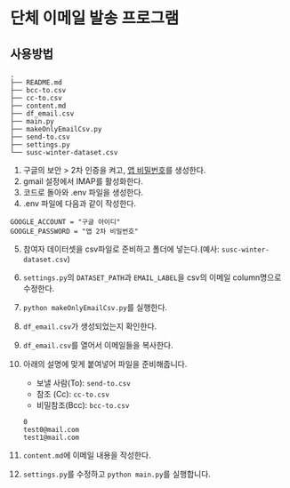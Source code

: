 # 단체 이메일 발송 프로그램

## 사용방법

```
.
├── README.md
├── bcc-to.csv
├── cc-to.csv
├── content.md
├── df_email.csv
├── main.py
├── makeOnlyEmailCsv.py
├── send-to.csv
├── settings.py
└── susc-winter-dataset.csv

```

1. 구글의 보안 > 2차 인증을 켜고, [앱 비밀번호](https://myaccount.google.com/apppasswords?rapt=AEjHL4MXGcHwCfAi78dKXaTl3KrLbVXMSltrDJrH8QcJ4-0AYje5xmidetvsVrrLiRsGK-6f12q2Dg_t9j6dQtAq4rZD8i-vsQ)를 생성한다.
2. gmail 설정에서 IMAP를 활성화한다.
3. 코드로 돌아와 .env 파일을 생성한다.
4. .env 파일에 다음과 같이 작성한다.

```
GOOGLE_ACCOUNT = "구글 아이디"
GOOGLE_PASSWORD = "앱 2차 비밀번호"
```
5. 참여자 데이터셋을 csv파일로 준비하고 폴더에 넣는다.(예사: `susc-winter-dataset.csv`)
6. `settings.py`의 `DATASET_PATH`과 `EMAIL_LABEL`을 csv의 이메일 column명으로 수정한다.
7. `python makeOnlyEmailCsv.py`를 실행한다.
8. `df_email.csv`가 생성되었는지 확인한다.
9. `df_email.csv`를 열어서 이메일들을 복사한다.
10. 아래의 설명에 맞게 붙여넣어 파일을 준비해줍니다.
	- 보낼 사람(To): `send-to.csv`
	- 참조 (Cc): `cc-to.csv`
	- 비밀참조(Bcc): `bcc-to.csv`
	``` 
	0
	test0@mail.com
	test1@mail.com
	```

11. `content.md`에 이메일 내용을 작성한다.
12. `settings.py`를 수정하고 `python main.py`를 실행합니다.
